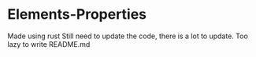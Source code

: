 # Elements-Properties

Made using rust 
Still need to update the code, there is a lot to update.
Too lazy to write README.md
